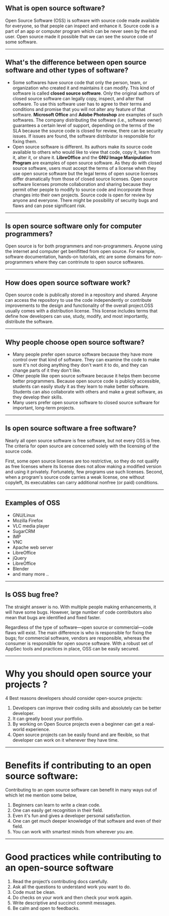 ##  What is open source software?
Open Source Software (OSS) is software with source code made available for everyone, so that people can inspect and enhance it. Source code is a part of an app or computer program which can be never seen by the end user.
Open source made it possible that we can see the source code of some software.
<hr>

## What's the difference between open source software and other types of software?
- Some softwares have source code that only the person, team, or organization who created it and maintains it can modify. This kind of software is called **closed source software**.
Only the original authors of closed source software can legally copy, inspect, and alter that software. To use this software user has to agree to their terms and conditions and promise that you will not alter any feature of that software.
**Microsoft Office** and **Adobe Photoshop** are examples of such softwares. The company distributing the software (i.e., software owner) guarantees a certain level of support, depending on the terms of the SLA
because the source code is closed for review, there can be security issues. If issues are found, the software distributor is responsible for fixing them.
- Open source software is different. Its authors make its source code available to others who would like to view that code, copy it, learn from it, alter it, or share it.
**LibreOffice** and the **GNU Image Manipulation Program** are examples of open source software. As they do with closed source software, users must accept the terms of a license when they use open source software but the legal terms of open
source licenses differ dramatically from those of closed source licenses. Open source software licenses promote collaboration and sharing because they permit other people to modify to source code and incorporate those 
changes into their own projects. Source code is open for review by anyone and everyone. There might be possibility of security bugs and flaws and can pose significant risk.

<hr>

## Is open source software only for computer programmers?
Open source is for both programmers and non-programmers. Anyone using the internet and computer get benifitted from open source. For example, software documentation, hands-on tutorials, etc are some domains for non-programmers where they can contrinute to open source softwares.

<hr>

## How does open source software work?
Open source code is publically stored in a repository and shared. Anyone can access the repository to use the code independently
or contribute improvements to the design and functionality of the overall project.OSS usually comes with a distribution license. This license includes terms that define how developers can use, study, modify,
and most importantly, distribute the software.
<hr>

## Why people choose open source software?
- Many people prefer open source software because they have more control over that kind of software. They can examine the code to make sure it's not doing anything they don't want it to do,
and they can change parts of it they don't like.
- Other people like open source software because it helps them become better programmers. Because open source code is publicly accessible, students can easily study it as they learn to make better software. 
Students can also collaborate with others and make a great software, as they develop their skills.
- Many users prefer open source software to closed source software for important, long-term projects.
<hr>

## Is open source software a free software?
Nearly all open source software is free software, but not every OSS is free. The criteria for open source are concerned solely with the licensing of the source code.
 
First, some open source licenses are too restrictive, so they do not qualify as free licenses where its license does not allow making a modified version and using it privately. Fortunately, few programs use such licenses.
Second, when a program's source code carries a weak license, one without copyleft, its executables can carry additional nonfree (or paid) conditions.

<hr>

## Examples of OSS
- GNU/Linux
- Mozilla Firefox
- VLC media player
- SugarCRM
- IMP
- VNC
- Apache web server
- LibreOffice
- jQuery
- LibreOffice
- Blender 
- and many more ..
<hr>

## Is OSS bug free?
The straight answer is no. With multiple people making enhancements, it will have some bugs. 
However, large number of code contributors also mean that bugs are identified and fixed faster.

Regardless of the type of software—open source or commercial—code flaws will exist. The main difference is who is responsible for fixing the bugs; for commercial software, vendors are responsible, whereas the consumer is responsible for open source software. With a robust set of AppSec tools and practices in place, OSS can be easily secured.

<hr>

# Why you should open source your projects ?

4 Best reasons developers should consider open-source projects:

1. Developers can improve their coding skills and absolutely can be better developer.
2. It can greatly boost your portfolio.
3. By working on Open Source projects even a beginner can get a real-world experience.
4. Open source projects can be easily found and are flexible, so that developer can work on it whenever they have time.

<hr>

# Benefits if contributing to an open source software:

Contributing to an open source software can benefit in many ways out of which let me mention some below,

1. Beginners can learn to write a clean code.
2. One can easily get recognition in their field.
3. Even it's fun and gives a developer personal satisfaction.
4. One can get much deeper knowledge of that software and even of their field.
5. You can work with smartest minds from wherever you are.

<hr>

# Good practices while contributing to an open-source software

1. Read the project’s contributing docs carefully.
2. Ask all the questions to understand work you want to do.
3. Code must be clean.
4. Do checks on your work and then check your work again.
5. Write descriptive and succinct commit messages.
6. Be calm and open to feedbacks.

